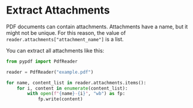 # Extract Attachments

PDF documents can contain attachments. Attachments have a name, but it might not
be unique. For this reason, the value of `reader.attachments["attachment_name"]`
is a list.

You can extract all attachments like this:

```python
from pypdf import PdfReader

reader = PdfReader("example.pdf")

for name, content_list in reader.attachments.items():
    for i, content in enumerate(content_list):
        with open(f"{name}-{i}", "wb") as fp:
            fp.write(content)
```
